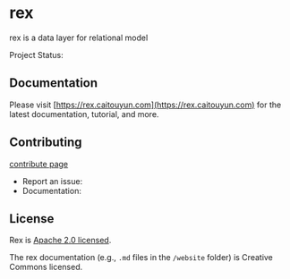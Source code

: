 # rex

rex is a data layer for relational model

Project Status:

## Documentation

Please visit [https://rex.caitouyun.com](https://rex.caitouyun.com) for the latest documentation, tutorial, and more.

<!-- ```hcl
client "db" {
  generator = "rex-client-go"
  adapter   = "postgresql"

  config "development" {
    database = "blog_development"
    user     = "postgres"
    password = "postgres"
  }
  config "production" {
    url = env("DATABASE_URL")
  }

  model "Post" {
    column "title" {
      type = string
    }
    column "content" {
      type = text
    }
  }
}
```

```sh
REX_ENV=development rex db:create
rex g client
rex g migration init
rex db:migrate
rex db:rollback
rex db:drop
``` -->

## Contributing

[contribute page](https://rex.caitouyun.com/contribute)

- Report an issue:
- Documentation:

## License

Rex is [Apache 2.0 licensed](https://github.com/swiftcarrot/rex/blob/main/LICENSE).

The rex documentation (e.g., `.md` files in the `/website` folder) is Creative Commons licensed.
